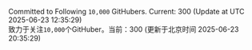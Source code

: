 Committed to Following `10,000` GitHubers. Current: <!-- FOLLOWING_COUNT -->300<!-- FOLLOWING_COUNT --> (Update at UTC <!-- LAST_UPDATED -->2025-06-23 12:35:29<!-- LAST_UPDATED -->)<br>
致力于关注`10,000`个GitHuber。当前：<!-- FOLLOWING_COUNT -->300<!-- FOLLOWING_COUNT --> (更新于北京时间 <!-- LAST_UPDATED_CST -->2025-06-23 20:35:29<!-- LAST_UPDATED_CST -->)
